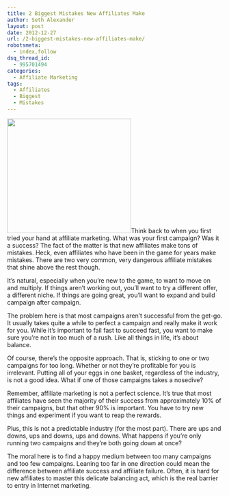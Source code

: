 ```yaml
---
title: 2 Biggest Mistakes New Affiliates Make
author: Seth Alexander
layout: post
date: 2012-12-27
url: /2-biggest-mistakes-new-affiliates-make/
robotsmeta:
  - index,follow
dsq_thread_id:
  - 995701494
categories:
  - Affiliate Marketing
tags:
  - Affiliates
  - Biggest
  - Mistakes
---
```

<img class="alignleft size-full wp-image-7021" title="mistakes" alt="" src="http://sethaalexander.com/wp-content/uploads/2012/12/wpid-mistakes.gif" width="290" height="267" />Think back to when you first tried your hand at affiliate marketing. What was your first campaign? Was it a success? The fact of the matter is that new affiliates make tons of mistakes. Heck, even affiliates who have been in the game for years make mistakes. There are two very common, very dangerous affiliate mistakes that shine above the rest though.

It’s natural, especially when you’re new to the game, to want to move on and multiply. If things aren’t working out, you’ll want to try a different offer, a different niche. If things are going great, you’ll want to expand and build campaign after campaign.

The problem here is that most campaigns aren’t successful from the get-go. It usually takes quite a while to perfect a campaign and really make it work for you. While it’s important to fail fast to succeed fast, you want to make sure you’re not in too much of a rush. Like all things in life, it’s about balance.

Of course, there’s the opposite approach. That is, sticking to one or two campaigns for too long. Whether or not they’re profitable for you is irrelevant. Putting all of your eggs in one basket, regardless of the industry, is not a good idea. What if one of those campaigns takes a nosedive?

Remember, affiliate marketing is not a perfect science. It’s true that most affiliates have seen the majority of their success from approximately 10% of their campaigns, but that other 90% is important. You have to try new things and experiment if you want to reap the rewards.

Plus, this is not a predictable industry (for the most part). There are ups and downs, ups and downs, ups and downs. What happens if you’re only running two campaigns and they’re both going down at once?

The moral here is to find a happy medium between too many campaigns and too few campaigns. Leaning too far in one direction could mean the difference between affiliate success and affiliate failure. Often, it is hard for new affiliates to master this delicate balancing act, which is the real barrier to entry in Internet marketing.
